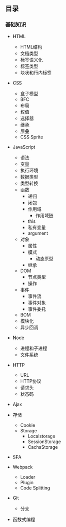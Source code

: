 ## 目录

### 基础知识
* HTML
    * HTML结构
    * 文档类型
    * 标签语义化
    * 标签类型
    * 块状和行内标签    
* CSS
    * 盒子模型     
    * BFC            
    * 布局        
    * 权值   
    * 选择器
    * 继承
    * 层叠
    * CSS Sprite
* JavaScript
    * 语法
    * 变量
    * 执行环境
    * 数据类型
    * 类型转换
    * 函数
        * 递归
        * 闭包
        * 作用域
            * 作用域链
        * this
        * 私有变量
        * argument
    * 对象
        * 属性
        * 模式
            * 动态原型            
        * 继承
    * DOM
        * 节点类型
        * 操作
    * 事件
        * 事件流
        * 事件对象
        * 事件委托
    * BOM
    * 模块化
    * 异步回调
* Node
    * 进程和子进程
    * 文件系统

* HTTP
    * URL
    * HTTP协议
    * 请求头
    * 状态码
* Ajax
* 存储    
    * Cookie
    * Storage
        * Localstorage
        * SessionStorage
        * CachaStorage
* SPA
* Webpack
    * Loader
    * Plugin
    * Code Splitting      
* Git
    * 分支

* 函数式编程